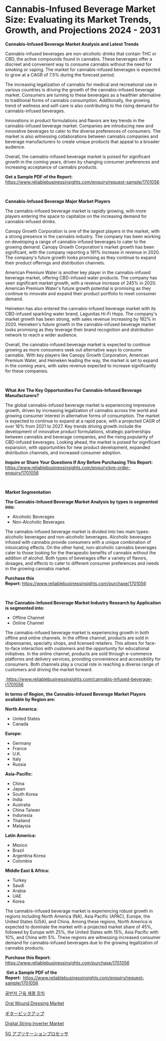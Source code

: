 <p><h1>Cannabis-Infused Beverage Market Size: Evaluating its Market Trends, Growth, and Projections 2024 - 2031</h1></p><p><strong>Cannabis-Infused Beverage Market Analysis and Latest Trends</strong></p>
<p><p>Cannabis-infused beverages are non-alcoholic drinks that contain THC or CBD, the active compounds found in cannabis. These beverages offer a discreet and convenient way to consume cannabis without the need for smoking or vaping. The market for cannabis-infused beverages is expected to grow at a CAGR of 7.5% during the forecast period. </p><p>The increasing legalization of cannabis for medical and recreational use in various countries is driving the growth of the cannabis-infused beverage market. Consumers are turning to these beverages as a healthier alternative to traditional forms of cannabis consumption. Additionally, the growing trend of wellness and self-care is also contributing to the rising demand for cannabis-infused beverages.</p><p>Innovations in product formulations and flavors are key trends in the cannabis-infused beverage market. Companies are introducing new and innovative beverages to cater to the diverse preferences of consumers. The market is also witnessing collaborations between cannabis companies and beverage manufacturers to create unique products that appeal to a broader audience.</p><p>Overall, the cannabis-infused beverage market is poised for significant growth in the coming years, driven by changing consumer preferences and increasing acceptance of cannabis products.</p></p>
<p><strong>Get a Sample PDF of the Report:&nbsp;</strong> <a href="https://www.reliablebusinessinsights.com/enquiry/request-sample/1701056">https://www.reliablebusinessinsights.com/enquiry/request-sample/1701056</a></p>
<p>&nbsp;</p>
<p><strong>Cannabis-Infused Beverage Major Market Players</strong></p>
<p><p>The cannabis-infused beverage market is rapidly growing, with more players entering the space to capitalize on the increasing demand for cannabis-infused drinks. </p><p>Canopy Growth Corporation is one of the largest players in the market, with a strong presence in the cannabis industry. The company has been working on developing a range of cannabis-infused beverages to cater to the growing demand. Canopy Growth Corporation's market growth has been significant, with the company reporting a 191% increase in revenue in 2020. The company's future growth looks promising as they continue to expand their product offerings and distribution channels.</p><p>American Premium Water is another key player in the cannabis-infused beverage market, offering CBD-infused water products. The company has seen significant market growth, with a revenue increase of 245% in 2020. American Premium Water's future growth potential is promising as they continue to innovate and expand their product portfolio to meet consumer demand.</p><p>Heineken has also entered the cannabis-infused beverage market with its CBD-infused sparkling water brand, Lagunitas Hi-Fi Hops. The company's market growth has been strong, with sales revenue increasing by 182% in 2020. Heineken's future growth in the cannabis-infused beverage market looks promising as they leverage their brand recognition and distribution network to reach a wider audience.</p><p>Overall, the cannabis-infused beverage market is expected to continue growing as more consumers seek out alternative ways to consume cannabis. With key players like Canopy Growth Corporation, American Premium Water, and Heineken leading the way, the market is set to expand in the coming years, with sales revenue expected to increase significantly for these companies.</p></p>
<p>&nbsp;</p>
<p><strong>What Are The Key Opportunities For Cannabis-Infused Beverage Manufacturers?</strong></p>
<p><p>The global cannabis-infused beverage market is experiencing impressive growth, driven by increasing legalization of cannabis across the world and growing consumer interest in alternative forms of consumption. The market is expected to continue to expand at a rapid pace, with a projected CAGR of over 16% from 2021 to 2027. Key trends driving growth include the development of innovative product formulations, strategic partnerships between cannabis and beverage companies, and the rising popularity of CBD-infused beverages. Looking ahead, the market is poised for significant expansion, with opportunities for new product development, expanded distribution channels, and increased consumer adoption.</p></p>
<p><strong>Inquire or Share Your Questions If Any Before Purchasing This Report:</strong> <a href="https://www.reliablebusinessinsights.com/enquiry/pre-order-enquiry/1701056">https://www.reliablebusinessinsights.com/enquiry/pre-order-enquiry/1701056</a></p>
<p>&nbsp;</p>
<p><strong>Market Segmentation</strong></p>
<p><strong>The Cannabis-Infused Beverage Market Analysis by types is segmented into:</strong></p>
<p><ul><li>Alcoholic Beverages</li><li>Non-Alcoholic Beverages</li></ul></p>
<p><p>The cannabis-infused beverage market is divided into two main types: alcoholic beverages and non-alcoholic beverages. Alcoholic beverages infused with cannabis provide consumers with a unique combination of intoxicating effects. On the other hand, non-alcoholic cannabis beverages cater to those looking for the therapeutic benefits of cannabis without the addition of alcohol. Both types of beverages offer a variety of flavors, dosages, and effects to cater to different consumer preferences and needs in the growing cannabis market.</p></p>
<p><strong>Purchase this Report:&nbsp;</strong><a href="https://www.reliablebusinessinsights.com/purchase/1701056">https://www.reliablebusinessinsights.com/purchase/1701056</a></p>
<p>&nbsp;</p>
<p><strong>The Cannabis-Infused Beverage Market Industry Research by Application is segmented into:</strong></p>
<p><ul><li>Offline Channel</li><li>Online Channel</li></ul></p>
<p><p>The cannabis-infused beverage market is experiencing growth in both offline and online channels. In the offline channel, products are sold in dispensaries, specialty shops, and licensed retailers. This allows for face-to-face interaction with customers and the opportunity for educational initiatives. In the online channel, products are sold through e-commerce platforms and delivery services, providing convenience and accessibility for consumers. Both channels play a crucial role in reaching a diverse range of customers and driving the market forward.</p></p>
<p><a href="https://www.reliablebusinessinsights.com/cannabis-infused-beverage-r1701056">&nbsp;https://www.reliablebusinessinsights.com/cannabis-infused-beverage-r1701056</a></p>
<p><strong>In terms of Region, the Cannabis-Infused Beverage Market Players available by Region are:</strong></p>
<p>
    <p> <strong> North America: </strong>
        <ul>
            <li>United States</li>
            <li>Canada</li>
        </ul>
        </p> 
    <p> <strong> Europe: </strong>
        <ul>
            <li>Germany</li>
            <li>France</li>
            <li>U.K.</li>
            <li>Italy</li>
            <li>Russia</li>
        </ul>
        </p> 
    <p> <strong> Asia-Pacific: </strong>
        <ul>
            <li>China</li>
            <li>Japan</li>
            <li>South Korea</li>
            <li>India</li>
            <li>Australia</li>
            <li>China Taiwan</li>
            <li>Indonesia</li>
            <li>Thailand</li>
            <li>Malaysia</li>
        </ul>
        </p> 
    <p> <strong> Latin America: </strong>
        <ul>
            <li>Mexico</li>
            <li>Brazil</li>
            <li>Argentina Korea</li>
            <li>Colombia</li>
        </ul>
        </p> 
    <p> <strong> Middle East & Africa: </strong>
        <ul>
            <li>Turkey</li>
            <li>Saudi</li>
            <li>Arabia</li>
            <li>UAE</li>
            <li>Korea</li>
        </ul>
    </p>
    </p>
<p><p>The cannabis-infused beverage market is experiencing robust growth in regions including North America (NA), Asia Pacific (APAC), Europe, the United States (USA), and China. Among these regions, North America is expected to dominate the market with a projected market share of 45%, followed by Europe with 25%, the United States with 15%, Asia Pacific with 10%, and China with 5%. These regions are witnessing increased consumer demand for cannabis-infused beverages due to the growing legalization of cannabis products.</p></p>
<p><strong>Purchase this Report: </strong><a href="https://www.reliablebusinessinsights.com/purchase/1701056">https://www.reliablebusinessinsights.com/purchase/1701056</a></p>
<p>&nbsp;<strong>Get a Sample PDF of the Report:&nbsp;&nbsp;</strong><a href="https://www.reliablebusinessinsights.com/enquiry/request-sample/1701056">https://www.reliablebusinessinsights.com/enquiry/request-sample/1701056</a></p>
<p><strong></strong></p>
<p><p><a href="https://github.com/camron674/Market-Research-Report-List-1/blob/main/9898061109464.md">골반저 근육 재활 장치</a></p><p><a href="https://github.com/AnnChovey2023/Market-Research-Report-List-1/blob/main/oral-wound-dressing-market.md">Oral Wound Dressing Market</a></p><p><a href="https://github.com/DeonBoer2023/Market-Research-Report-List-1/blob/main/7816852123215.md">ギターピックアップ</a></p><p><a href="https://github.com/sofayahoo2023/Market-Research-Report-List-4/blob/main/digital-string-inverter-market.md">Digital String Inverter Market</a></p><p><a href="https://github.com/SimeonBode1/Market-Research-Report-List-1/blob/main/4212359124041.md">5G アプリケーションプロセッサ</a></p></p>